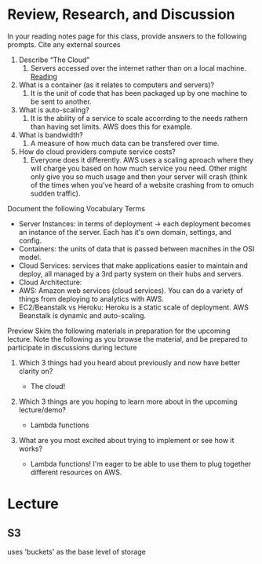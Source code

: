 # Review, Research, and Discussion

In your reading notes page for this class, provide answers to the following prompts. Cite any external sources

1. Describe “The Cloud”
    1. Servers accessed over the internet rather than on a local machine. [Reading](https://www.cloudflare.com/learning/cloud/what-is-the-cloud/)
2. What is a container (as it relates to computers and servers)?
    1. It is the unit of code that has been packaged up by one machine to be sent to another.
3. What is auto-scaling?
    1. It is the ability of a service to scale accorrding to the needs rathern than having set limits. AWS does this for example.
4. What is bandwidth?
    1. A measure of how much data can be transfered over time.
5. How do cloud providers compute service costs?
    1. Everyone does it differently. AWS uses a scaling aproach where they will charge you based on how much service you need. Other might only give you so much usage and then your server will crash (think of the times when you've heard of a website crashing from to omuch sudden traffic).

Document the following Vocabulary Terms

- Server Instances: in terms of deployment -> each deployment becomes an instance of the server. Each has it's own domain, settings, and config.
- Containers: the units of data that is passed between macnihes in the OSI model.
- Cloud Services: services that make applications easier to maintain and deploy, all managed by a 3rd party system on their hubs and servers.
- Cloud Architecture:
- AWS: Amazon web services (cloud services). You can do a variety of things from deploying to analytics with AWS.
- EC2/Beanstalk vs Heroku: Heroku is a static scale of deployment. AWS Beanstalk is dynamic and auto-scaling.

Preview
Skim the following materials in preparation for the upcoming lecture. Note the following as you browse the material, and be prepared to participate in discussions during lecture

1. Which 3 things had you heard about previously and now have better clarity on?

    - The cloud!
2. Which 3 things are you hoping to learn more about in the upcoming lecture/demo?

    - Lambda functions
3. What are you most excited about trying to implement or see how it works?

    - Lambda functions! I'm eager to be able to use them to plug together different resources on AWS.

# Lecture

## S3

uses 'buckets' as the base level of storage
